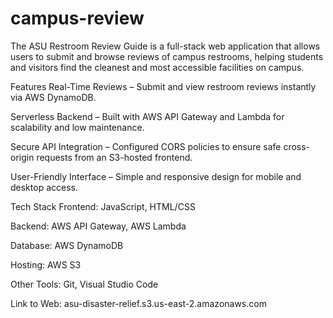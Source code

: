 # campus-review

The ASU Restroom Review Guide is a full-stack web application that allows users to submit and browse reviews of campus restrooms, helping students and visitors find the cleanest and most accessible facilities on campus.

Features
Real-Time Reviews – Submit and view restroom reviews instantly via AWS DynamoDB.

Serverless Backend – Built with AWS API Gateway and Lambda for scalability and low maintenance.

Secure API Integration – Configured CORS policies to ensure safe cross-origin requests from an S3-hosted frontend.

User-Friendly Interface – Simple and responsive design for mobile and desktop access.

Tech Stack
Frontend: JavaScript, HTML/CSS

Backend: AWS API Gateway, AWS Lambda

Database: AWS DynamoDB

Hosting: AWS S3

Other Tools: Git, Visual Studio Code

Link to Web: 
asu-disaster-relief.s3.us-east-2.amazonaws.com 
